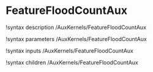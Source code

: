 <!-- MOOSE Documentation Stub: Remove this when content is added. -->

# FeatureFloodCountAux

!syntax description /AuxKernels/FeatureFloodCountAux

!syntax parameters /AuxKernels/FeatureFloodCountAux

!syntax inputs /AuxKernels/FeatureFloodCountAux

!syntax children /AuxKernels/FeatureFloodCountAux
